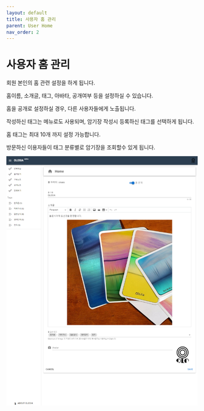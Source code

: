 ```yaml
---
layout: default
title: 사용자 홈 관리
parent: User Home
nav_order: 2
---
```


# 사용자 홈 관리

회원 본인의 홈 관련 설정을 하게 됩니다.

홈이름, 소개글, 태그, 아바타, 공개여부 등을 설정하실 수 있습니다.

홈을 공개로 설정하실 경우, 다른 사용자들에게 노출됩니다.

작성하신 태그는 메뉴로도 사용되며, 암기장 작성시 등록하신 태그를 선택하게 됩니다.

홈 태그는 최대 10개 까지 설정 가능합니다.

방문하신 이용자들이 태그 분류별로 암기장을 조회할수 있게 됩니다.

![home-edit](/assets/images/home-edit.png)
